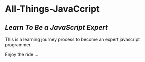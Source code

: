 # All-Things-JavaCcript

## _Learn To Be a JavaScript Expert_

This is a learning journey process to become an expert javascript programmer.

Enjoy the ride ...
